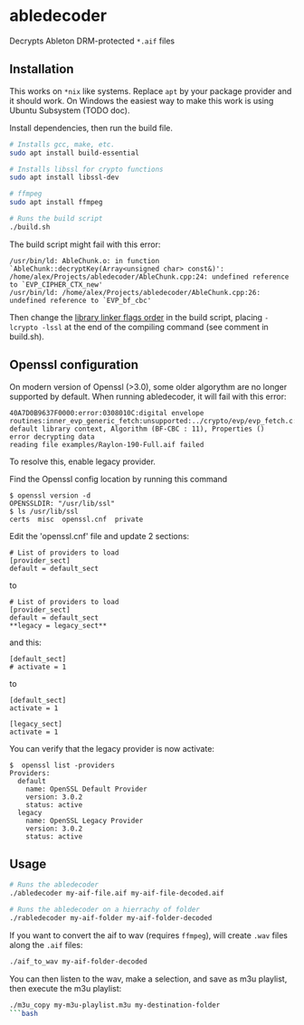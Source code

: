 # abledecoder

Decrypts Ableton DRM-protected `*.aif` files

## Installation

This works on `*nix` like systems. Replace `apt` by your package provider and it should work. On Windows the easiest way to make this work is using Ubuntu Subsystem (TODO doc).

Install dependencies, then run the build file.

```bash
# Installs gcc, make, etc.
sudo apt install build-essential

# Installs libssl for crypto functions
sudo apt install libssl-dev

# ffmpeg
sudo apt install ffmpeg

# Runs the build script
./build.sh
```

The build script might fail with this error:

```
/usr/bin/ld: AbleChunk.o: in function `AbleChunk::decryptKey(Array<unsigned char> const&)':
/home/alex/Projects/abledecoder/AbleChunk.cpp:24: undefined reference to `EVP_CIPHER_CTX_new'
/usr/bin/ld: /home/alex/Projects/abledecoder/AbleChunk.cpp:26: undefined reference to `EVP_bf_cbc'
```

Then change the [library linker flags order](https://stackoverflow.com/a/56658568) in the build script, placing `-lcrypto -lssl` at the end of the compiling command (see comment in build.sh).

## Openssl configuration

On modern version of Openssl (>3.0), some older algorythm are no longer supported by default.
When running abledecoder, it will fail with this error:

```
40A7D0B9637F0000:error:0308010C:digital envelope routines:inner_evp_generic_fetch:unsupported:../crypto/evp/evp_fetch.c:349:Global default library context, Algorithm (BF-CBC : 11), Properties ()
error decrypting data
reading file examples/Raylon-190-Full.aif failed
```

To resolve this, enable legacy provider.

Find the Openssl config location by running this command
```
$ openssl version -d
OPENSSLDIR: "/usr/lib/ssl"
$ ls /usr/lib/ssl
certs  misc  openssl.cnf  private
```

Edit the 'openssl.cnf' file and update 2 sections:

```
# List of providers to load
[provider_sect]
default = default_sect 
```

to 

```
# List of providers to load
[provider_sect]
default = default_sect
**legacy = legacy_sect**
```

and this:

```
[default_sect]
# activate = 1
```

to
```
[default_sect]
activate = 1

[legacy_sect]
activate = 1
```

You can verify that the legacy provider is now activate:

```
$  openssl list -providers
Providers:
  default
    name: OpenSSL Default Provider
    version: 3.0.2
    status: active
  legacy
    name: OpenSSL Legacy Provider
    version: 3.0.2
    status: active
```

## Usage

```bash
# Runs the abledecoder
./abledecoder my-aif-file.aif my-aif-file-decoded.aif

# Runs the abledecoder on a hierrachy of folder
./rabledecoder my-aif-folder my-aif-folder-decoded
```

If you want to convert the aif to wav (requires `ffmpeg`), will create `.wav` files along the `.aif` files:

```bash
./aif_to_wav my-aif-folder-decoded
```

You can then listen to the wav, make a selection, and save as m3u playlist, then execute the m3u playlist:

```bash
./m3u_copy my-m3u-playlist.m3u my-destination-folder
```bash

